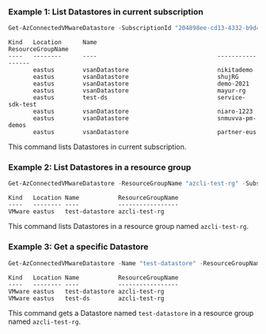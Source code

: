 ### Example 1: List Datastores in current subscription
```powershell
Get-AzConnectedVMwareDatastore -SubscriptionId "204898ee-cd13-4332-b9d4-55ca5c25496d"
```

```output
Kind   Location      Name                                  ResourceGroupName
----   --------      ----                                  -----------------
       eastus        vsanDatastore                         nikitademo
       eastus        vsanDatastore                         shujRG
       eastus        vsanDatastore                         demo-2021
       eastus        vsanDatastore                         mayur-rg
       eastus        test-ds                               service-sdk-test
       eastus        vsanDatastore                         niaro-1223
       eastus        vsanDatastore                         snmuvva-pm-demos
       eastus        vsanDatastore                         partner-eus
```

This command lists Datastores in current subscription.

### Example 2: List Datastores in a resource group
```powershell
Get-AzConnectedVMwareDatastore -ResourceGroupName "azcli-test-rg" -SubscriptionId "204898ee-cd13-4332-b9d4-55ca5c25496d"
```

```output
Kind   Location Name           ResourceGroupName
----   -------- ----           -----------------
VMware eastus   test-datastore azcli-test-rg
```

This command lists Datastores in a resource group named `azcli-test-rg`.

### Example 3: Get a specific Datastore
```powershell
Get-AzConnectedVMwareDatastore -Name "test-datastore" -ResourceGroupName "azcli-test-rg" -SubscriptionId "204898ee-cd13-4332-b9d4-55ca5c25496d"
```

```output
Kind   Location Name           ResourceGroupName
----   -------- ----           -----------------
VMware eastus   test-datastore azcli-test-rg
VMware eastus   test-ds        azcli-test-rg
```

This command gets a Datastore named `test-datastore` in a resource group named `azcli-test-rg`.